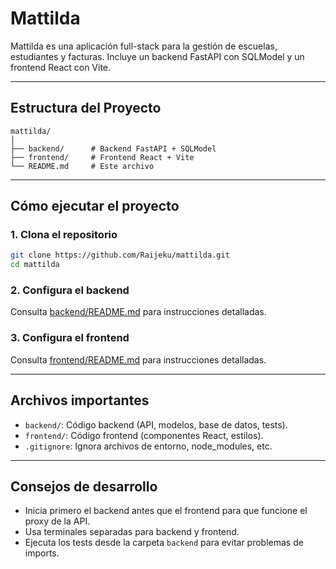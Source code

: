 # Mattilda

Mattilda es una aplicación full-stack para la gestión de escuelas, estudiantes y facturas. Incluye un backend FastAPI con SQLModel y un frontend React con Vite.

---

## Estructura del Proyecto

```
mattilda/
│
├── backend/      # Backend FastAPI + SQLModel
├── frontend/     # Frontend React + Vite
└── README.md     # Este archivo
```

---

## Cómo ejecutar el proyecto

### 1. Clona el repositorio

```sh
git clone https://github.com/Raijeku/mattilda.git
cd mattilda
```

### 2. Configura el backend

Consulta [backend/README.md](backend/README.md) para instrucciones detalladas.

### 3. Configura el frontend

Consulta [frontend/README.md](frontend/README.md) para instrucciones detalladas.

---

## Archivos importantes

- `backend/`: Código backend (API, modelos, base de datos, tests).
- `frontend/`: Código frontend (componentes React, estilos).
- `.gitignore`: Ignora archivos de entorno, node_modules, etc.

---

## Consejos de desarrollo

- Inicia primero el backend antes que el frontend para que funcione el proxy de la API.
- Usa terminales separadas para backend y frontend.
- Ejecuta los tests desde la carpeta `backend` para evitar problemas de imports.